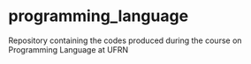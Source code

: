 # programming_language
Repository containing the codes produced during the course on Programming Language at UFRN

